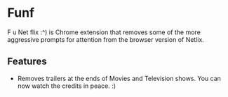 # Funf #

F u Net flix :^) is Chrome extension that removes some of the more aggressive prompts for attention from the browser version of Netlix.

## Features ##
* Removes trailers at the ends of Movies and Television shows. You can now watch the credits in peace. :)